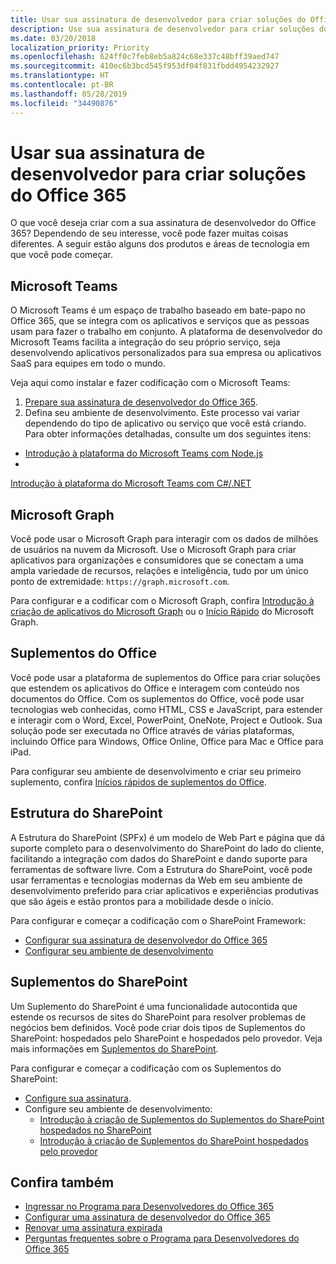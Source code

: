 ```yaml
---
title: Usar sua assinatura de desenvolvedor para criar soluções do Office 365
description: Use sua assinatura de desenvolvedor para criar soluções do Office 365.
ms.date: 03/20/2018
localization_priority: Priority
ms.openlocfilehash: 624ff0c7feb8eb5a824c68e337c48bff39aed747
ms.sourcegitcommit: 410ec6b3bcd545f953df04f831fbdd4954232927
ms.translationtype: HT
ms.contentlocale: pt-BR
ms.lasthandoff: 05/28/2019
ms.locfileid: "34490876"
---
```

# <a name="use-your-developer-subscription-to-build-office-365-solutions"></a>Usar sua assinatura de desenvolvedor para criar soluções do Office 365

O que você deseja criar com a sua assinatura de desenvolvedor do Office 365? Dependendo de seu interesse, você pode fazer muitas coisas diferentes. A seguir estão alguns dos produtos e áreas de tecnologia em que você pode começar.

## <a name="microsoft-teams"></a>Microsoft Teams

O Microsoft Teams é um espaço de trabalho baseado em bate-papo no Office 365, que se integra com os aplicativos e serviços que as pessoas usam para fazer o trabalho em conjunto. A plataforma de desenvolvedor do Microsoft Teams facilita a integração do seu próprio serviço, seja desenvolvendo aplicativos personalizados para sua empresa ou aplicativos SaaS para equipes em todo o mundo.

Veja aqui como instalar e fazer codificação com o Microsoft Teams:

1. [Prepare sua assinatura de desenvolvedor do Office 365](https://docs.microsoft.com/microsoftteams/platform/get-started/get-started-tenant).
2. Defina seu ambiente de desenvolvimento. Este processo vai variar dependendo do tipo de aplicativo ou serviço que você está criando. Para obter informações detalhadas, consulte um dos seguintes itens:

  - [Introdução à plataforma do Microsoft Teams com Node.js](https://docs.microsoft.com/microsoftteams/platform/get-started/get-started-nodejs-app-studio)
  - 
  [Introdução à plataforma do Microsoft Teams com C#/.NET](https://docs.microsoft.com/pt-BR/microsoftteams/platform/get-started/get-started-dotnet-app-studio)

## <a name="microsoft-graph"></a>Microsoft Graph

Você pode usar o Microsoft Graph para interagir com os dados de milhões de usuários na nuvem da Microsoft. Use o Microsoft Graph para criar aplicativos para organizações e consumidores que se conectam a uma ampla variedade de recursos, relações e inteligência, tudo por um único ponto de extremidade: `https://graph.microsoft.com`.

Para configurar e a codificar com o Microsoft Graph, confira [Introdução à criação de aplicativos do Microsoft Graph](https://developer.microsoft.com/pt-BR/graph/get-started) ou o [Início Rápido](https://developer.microsoft.com/pt-BR/graph/quick-start) do Microsoft Graph.

## <a name="office-add-ins"></a>Suplementos do Office

Você pode usar a plataforma de suplementos do Office para criar soluções que estendem os aplicativos do Office e interagem com conteúdo nos documentos do Office. Com os suplementos do Office, você pode usar tecnologias web conhecidas, como HTML, CSS e JavaScript, para estender e interagir com o Word, Excel, PowerPoint, OneNote, Project e Outlook. Sua solução pode ser executada no Office através de várias plataformas, incluindo Office para Windows, Office Online, Office para Mac e Office para iPad.

Para configurar seu ambiente de desenvolvimento e criar seu primeiro suplemento, confira [Inícios rápidos de suplementos do Office](https://docs.microsoft.com/office/dev/add-ins/).

## <a name="sharepoint-framework"></a>Estrutura do SharePoint

A Estrutura do SharePoint (SPFx) é um modelo de Web Part e página que dá suporte completo para o desenvolvimento do SharePoint do lado do cliente, facilitando a integração com dados do SharePoint e dando suporte para ferramentas de software livre. Com a Estrutura do SharePoint, você pode usar ferramentas e tecnologias modernas da Web em seu ambiente de desenvolvimento preferido para criar aplicativos e experiências produtivas que são ágeis e estão prontos para a mobilidade desde o início.

Para configurar e começar a codificação com o SharePoint Framework:

- [Configurar sua assinatura de desenvolvedor do Office 365](https://docs.microsoft.com/sharepoint/dev/spfx/set-up-your-developer-tenant)
- [Configurar seu ambiente de desenvolvimento](https://docs.microsoft.com/sharepoint/dev/spfx/set-up-your-development-environment)

## <a name="sharepoint-add-ins"></a>Suplementos do SharePoint 

Um Suplemento do SharePoint é uma funcionalidade autocontida que estende os recursos de sites do SharePoint para resolver problemas de negócios bem definidos. Você pode criar dois tipos de Suplementos do SharePoint: hospedados pelo SharePoint e hospedados pelo provedor. Veja mais informações em [Suplementos do SharePoint](https://docs.microsoft.com/sharepoint/dev/sp-add-ins/sharepoint-add-ins).

Para configurar e começar a codificação com os Suplementos do SharePoint:

- [Configure sua assinatura](https://docs.microsoft.com/sharepoint/dev/spfx/set-up-your-developer-tenant).  
- Configure seu ambiente de desenvolvimento: 
  - [Introdução à criação de Suplementos do Suplementos do SharePoint hospedados no SharePoint](https://docs.microsoft.com/sharepoint/dev/sp-add-ins/get-started-creating-sharepoint-hosted-sharepoint-add-ins)  
  - [Introdução à criação de Suplementos do SharePoint hospedados pelo provedor](https://docs.microsoft.com/sharepoint/dev/sp-add-ins/get-started-creating-provider-hosted-sharepoint-add-ins)  

## <a name="see-also"></a>Confira também

- [Ingressar no Programa para Desenvolvedores do Office 365](office-365-developer-program.md)
- [Configurar uma assinatura de desenvolvedor do Office 365](office-365-developer-program-get-started.md) 
- [Renovar uma assinatura expirada](subscription-expiration-and-renewal.md)
- [Perguntas frequentes sobre o Programa para Desenvolvedores do Office 365](office-365-developer-program-faq.md) 
